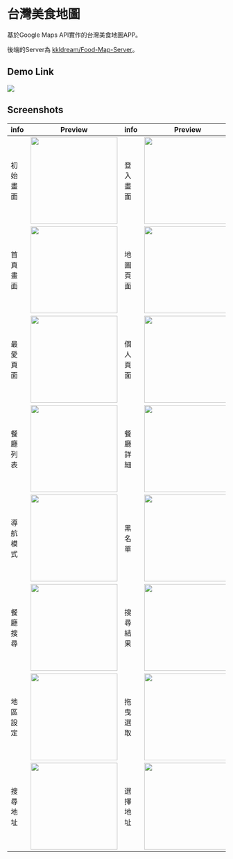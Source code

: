 # 台灣美食地圖

基於Google Maps API實作的台灣美食地圖APP。

後端的Server為 [kkldream/Food-Map-Server](https://github.com/kkldream/Food-Map-Server)。

## Demo Link

[![](https://markdown-videos-api.jorgenkh.no/youtube/TS9-7C5r5PM.gif)](https://www.youtube.com/watch?v=TS9-7C5r5PM.gif)

## Screenshots

|info|Preview|info|Preview|
|--|--|--|--|
|初始畫面|<img src="https://github.com/DDPlay123/Food-Map-App/assets/79859292/901148a5-4bd8-439d-a8e8-238e991b33a1" width="200">|登入畫面|<img src="https://github.com/DDPlay123/Food-Map-App/assets/79859292/2cbc9c8a-ee39-4639-98cc-1c8f77ad5223" width="200">|
|首頁畫面|<img src="https://github.com/DDPlay123/Food-Map-App/assets/79859292/866aafa7-b5e0-4003-931b-a195c0a80ce6" width="200">|地圖頁面|<img src="https://github.com/DDPlay123/Food-Map-App/assets/79859292/e1f84a60-2b47-4e33-b450-5cc5c8132d8f" width="200">|
|最愛頁面|<img src="https://github.com/DDPlay123/Food-Map-App/assets/79859292/519f0ae8-65ef-4a0c-bb34-bd6bc62d8135" width="200">|個人頁面|<img src="https://github.com/DDPlay123/Food-Map-App/assets/79859292/35dddcc6-9eb0-40a5-8197-26e9e98db505" width="200">|
|餐廳列表|<img src="https://github.com/DDPlay123/Food-Map-App/assets/79859292/b7808ba8-966e-48f9-b7ef-63066f78f296" width="200">|餐廳詳細|<img src="https://github.com/DDPlay123/Food-Map-App/assets/79859292/85fec591-fd83-4fec-95bd-c3c9d3b1945a" width="200">|
|導航模式|<img src="https://github.com/DDPlay123/Food-Map-App/assets/79859292/e1014ba9-a224-4dc0-9d97-9ccee0b35c7c" width="200">|黑名單|<img src="https://github.com/DDPlay123/Food-Map-App/assets/79859292/d975a32c-4b4f-4bf2-8d83-6448f6815a37" width="200">|
|餐廳搜尋|<img src="https://github.com/DDPlay123/Food-Map-App/assets/79859292/37d41d67-524f-4cd4-bfb3-b09fbc486b50" width="200">|搜尋結果|<img src="https://github.com/DDPlay123/Food-Map-App/assets/79859292/64201f0e-cf48-4eb6-b83c-58088f47c230" width="200">|
|地區設定|<img src="https://github.com/DDPlay123/Food-Map-App/assets/79859292/1e197ce5-9aee-42d8-8548-b8f48ee132cf" width="200">|拖曳選取|<img src="https://github.com/DDPlay123/Food-Map-App/assets/79859292/d56345dd-7780-4cd4-8af6-12f74e1aa16c" width="200">|
|搜尋地址|<img src="https://github.com/DDPlay123/Food-Map-App/assets/79859292/9f23046b-f3b5-4fc7-ad2e-f3e60c4009b2" width="200">|選擇地址|<img src="https://github.com/DDPlay123/Food-Map-App/assets/79859292/554af86f-c00c-4bd5-b24f-b278f55e98d2" width="200">|

